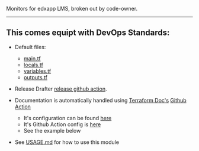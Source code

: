 Monitors for edxapp LMS, broken out by code-owner.

----

This comes equipt with DevOps Standards:
---
- Default files:
  - [main.tf](main.tf)
  - [locals.tf](locals.tf)
  - [variables.tf](variables.tf)
  - [outputs.tf](outputs.tf)

- Release Drafter [release github action](https://github.com/release-drafter/release-drafter).

- Documentation is automatically handled using [Terraform Doc's](https://github.com/terraform-docs/terraform-docs) [Github Action](https://github.com/terraform-docs/gh-actions)
  - It's configuration can be found [here](.terraform-docs.yml)
  - It's Github Action config is [here](.github/workflows/documentation.yml)
  - See the example below
  
- See [USAGE.md](docs/USAGE.md) for how to use this module
